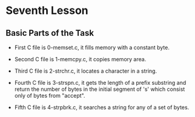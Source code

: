 # Seventh Lesson

## Basic Parts of the Task

- First C file is 0-memset.c, it fills memory with a constant byte.

- Second C file is 1-memcpy.c, it copies memory area.

- Third C file is 2-strchr.c, it locates a character in a string.

- Fourth C file is 3-strspn.c, it gets the length of a prefix substring and return the number of bytes in the initial segment of 's' which consist only of bytes from "accept".

- Fifth C file is 4-strpbrk.c, it searches a string for any of a set of bytes.
